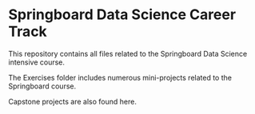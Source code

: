 # Springboard Data Science Career Track

This repository contains all files related to the Springboard Data Science intensive course. 

The Exercises folder includes numerous mini-projects related to the Springboard course.

Capstone projects are also found here.

